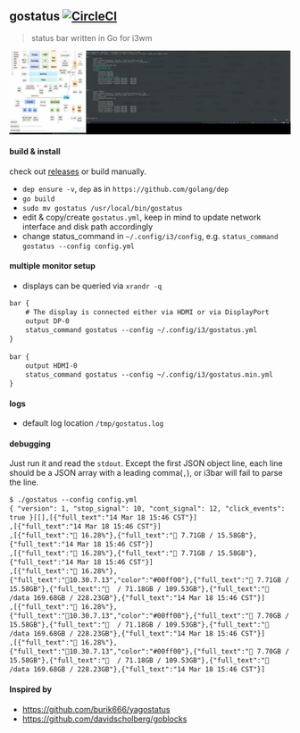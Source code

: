 ## gostatus [![CircleCI](https://circleci.com/gh/lsgrep/gostatus.svg?style=svg)](https://circleci.com/gh/lsgrep/gostatus)

> status bar written in Go for i3wm

![showcase](https://raw.githubusercontent.com/lsgrep/gostatus/master/screenshot.jpg)

#### build & install  
check out [releases](https://github.com/lsgrep/gostatus/releases) or build manually.

* `dep ensure -v`, `dep` as in `https://github.com/golang/dep`
* `go build`
* `sudo mv gostatus /usr/local/bin/gostatus`
* edit & copy/create `gostatus.yml`, keep in mind to update network interface and disk path accordingly
* change status_command in  `~/.config/i3/config`, e.g. `status_command gostatus --config config.yml` 

#### multiple monitor setup
* displays can be queried via `xrandr -q`

```
bar {
    # The display is connected either via HDMI or via DisplayPort
    output DP-0
    status_command gostatus --config ~/.config/i3/gostatus.yml
}

bar {
    output HDMI-0
    status_command gostatus --config ~/.config/i3/gostatus.min.yml
}
```

#### logs
* default log location `/tmp/gostatus.log`

#### debugging
Just run it and read the `stdout`. 
Except the first JSON object line, each line should be a JSON array with a leading comma(`,`), or i3bar will fail to parse the line.

```
$ ./gostatus --config config.yml
{ "version": 1, "stop_signal": 10, "cont_signal": 12, "click_events": true }[[],[{"full_text":"14 Mar 18 15:46 CST"}]          
,[{"full_text":"14 Mar 18 15:46 CST"}]                         
,[{"full_text":" 16.28%"},{"full_text":" 7.71GB / 15.58GB"},{"full_text":"14 Mar 18 15:46 CST"}]                             
,[{"full_text":" 16.28%"},{"full_text":" 7.71GB / 15.58GB"},{"full_text":"14 Mar 18 15:46 CST"}]                             
,[{"full_text":" 16.28%"},{"full_text":"10.30.7.13","color":"#00ff00"},{"full_text":" 7.71GB / 15.58GB"},{"full_text":"  / 71.18GB / 109.53GB"},{"full_text":"  /data 169.68GB / 228.23GB"},{"full_text":"14 Mar 18 15:46 CST"}]                          
,[{"full_text":" 16.28%"},{"full_text":"10.30.7.13","color":"#00ff00"},{"full_text":" 7.70GB / 15.58GB"},{"full_text":"  / 71.18GB / 109.53GB"},{"full_text":"  /data 169.68GB / 228.23GB"},{"full_text":"14 Mar 18 15:46 CST"}]                          
,[{"full_text":" 16.28%"},{"full_text":"10.30.7.13","color":"#00ff00"},{"full_text":" 7.70GB / 15.58GB"},{"full_text":"  / 71.18GB / 109.53GB"},{"full_text":"  /data 169.68GB / 228.23GB"},{"full_text":"14 Mar 18 15:46 CST"}]  
```

#### Inspired by
* https://github.com/burik666/yagostatus
* https://github.com/davidscholberg/goblocks
